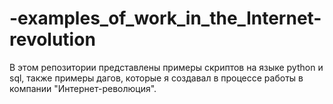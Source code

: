 # -examples_of_work_in_the_Internet-revolution
В этом репозитории представлены примеры скриптов на языке python и sql, также примеры дагов, которые я создавал в процессе работы в компании "Интернет-революция".

